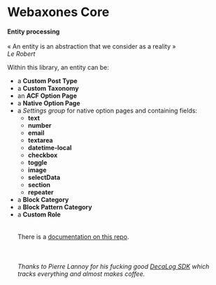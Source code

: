 # Webaxones Core

**Entity processing**<br><br>
« An entity is an abstraction that we consider as a reality »<br>
*Le Robert*

Within this library, an entity can be:<br>

- a **Custom Post Type**
- a **Custom Taxonomy**
- an **ACF Option Page**
- a **Native Option Page**
- a *Settings group* for native option pages and containing fields:
    - **text**
	- **number**
	- **email**
	- **textarea**
	- **datetime-local**
	- **checkbox**
	- **toggle**
	- **image**
	- **selectData**
	- **section**
	- **repeater**
- a **Block Category**
- a **Block Pattern Category**
- a **Custom Role**
    
    
    
There is a [documentation on this repo](https://github.com/webaxones/core/wiki).  
    
    
    
*Thanks to Pierre Lannoy for his fucking good [DecaLog SDK](https://decalog.io/) which tracks everything and almost makes coffee.*
